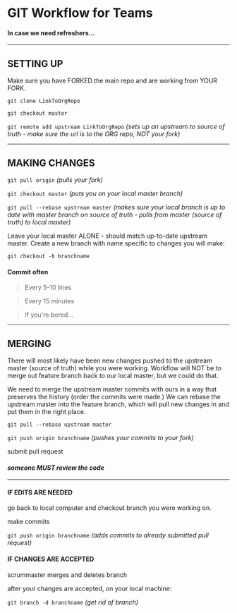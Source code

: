 # GIT Workflow for Teams

#### In case we need refreshers...

___

## SETTING UP

Make sure you have FORKED the main repo and are working from YOUR FORK.

`git clone LinkToOrgRepo`

`git checkout master`

`git remote add upstream LinkToOrgRepo` *(sets up an upstream to source of truth - make sure the url is to the ORG repo, NOT your fork)*

___


## MAKING CHANGES

`git pull origin` *(pulls your fork)*

`git checkout master` *(puts you on your local master branch)*

`git pull --rebase upstream master` *(makes sure your local branch is up to date with master branch on source of truth - pulls from master (source of truth) to local master)*

Leave your local master ALONE - should match up-to-date upstream master. Create a new branch with name specific to changes you will make:

`git checkout -b branchname`

####	Commit often
>Every 5-10 lines

>Every 15 minutes

>If you're bored...


___


## MERGING

There will most likely have been new changes pushed to the upstream master (source of truth) while you were working.
Workflow will NOT be to merge out feature branch back to our local master, but we could do that.

We need to merge the upstream master commits with ours in a way that preserves the history (order the commits were made.) We can rebase the upstream master into the feature branch, which will pull new changes in and put them in the right place.

`git pull --rebase upstream master`

`git push origin branchname` *(pushes your commits to your fork)*

submit pull request

#### *someone MUST review the code*


___


#### IF EDITS ARE NEEDED

go back to local computer and checkout branch you were working on.

make commits

`git push origin branchname` *(adds commits to already submitted pull request)*

#### IF CHANGES ARE ACCEPTED

scrummaster merges and deletes branch

after your changes are accepted, on your local machine:

`git branch -d branchname` *(get rid of branch)*
